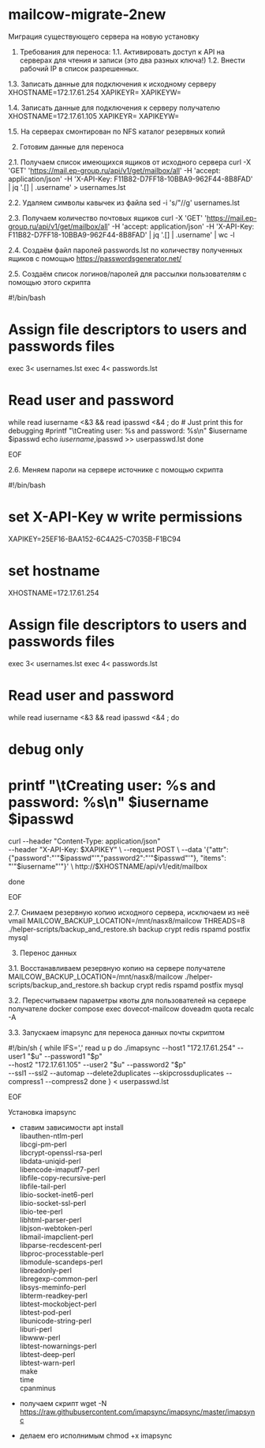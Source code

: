 # mailcow-migrate-2new
Миграция существующего сервера на новую установку

1. Требования для переноса:
1.1. Активировать доступ к API на серверах для чтения и записи (это два разных ключа!)
1.2. Внести рабочий IP в список разрешенных. 

1.3. Записать данные для подключения к исходному серверу
XHOSTNAME=172.17.61.254
XAPIKEYR=
XAPIKEYW= 

1.4. Записать данные для подключения к серверу получателю
XHOSTNAME=172.17.61.105
XAPIKEYR=
XAPIKEYW= 

1.5. На серверах смонтирован по NFS каталог резервных копий

2. Готовим данные для переноса

2.1. Получаем список имеющихся ящиков от исходного сервера
curl -X 'GET' 'https://mail.ep-group.ru/api/v1/get/mailbox/all' -H 'accept: application/json' -H 'X-API-Key: F11B82-D7FF18-10BBA9-962F44-8B8FAD' | jq '.[] | .username' > usernames.lst

2.2. Удаляем символы кавычек из файла
sed -i 's/"//g' usernames.lst

2.3. Получаем количество почтовых ящиков
curl -X 'GET' 'https://mail.ep-group.ru/api/v1/get/mailbox/all' -H 'accept: application/json' -H 'X-API-Key: F11B82-D7FF18-10BBA9-962F44-8B8FAD' | jq '.[] | .username' | wc -l

2.4. Создаём файл паролей passwords.lst по количеству полученных ящиков с помощью https://passwordsgenerator.net/

2.5. Создаём список логинов/паролей для рассылки пользователям с помощью этого скрипта

#!/bin/bash

# Assign file descriptors to users and passwords files
exec 3< usernames.lst
exec 4< passwords.lst

# Read user and password
while read iusername <&3 && read ipasswd <&4 ; do
    # Just print this for debugging
    #printf "\tCreating user: %s and password: %s\n" $iusername $ipasswd
    echo $iusername,$ipasswd >> userpasswd.lst
done

EOF

2.6. Меняем пароли на сервере источнике с помощью скрипта

#!/bin/bash

# set X-API-Key w write permissions
XAPIKEY=25EF16-BAA152-6C4A25-C7035B-F1BC94
# set hostname
XHOSTNAME=172.17.61.254

# Assign file descriptors to users and passwords files
exec 3< usernames.lst
exec 4< passwords.lst

# Read user and password
while read iusername <&3 && read ipasswd <&4 ; do

# debug only
# printf "\tCreating user: %s and password: %s\n" $iusername $ipasswd

curl --header "Content-Type: application/json" \
  --header "X-API-Key: $XAPIKEY" \
  --request POST \
  --data '{"attr": {"password":"'"$ipasswd"'","password2":"'"$ipasswd"'"}, "items": "'"$iusername"'"}' \
  http://$XHOSTNAME/api/v1/edit/mailbox

done

EOF

2.7. Снимаем резервную копию исходного сервера, исключаем из неё vmail
MAILCOW_BACKUP_LOCATION=/mnt/nasx8/mailcow THREADS=8 ./helper-scripts/backup_and_restore.sh backup crypt redis rspamd postfix mysql

3. Перенос данных

3.1. Восстанавливаем резервную копию на сервере получателе
MAILCOW_BACKUP_LOCATION=/mnt/nasx8/mailcow ./helper-scripts/backup_and_restore.sh backup crypt redis rspamd postfix mysql

3.2. Пересчитываем параметры квоты для пользователей на сервере получателе
docker compose exec dovecot-mailcow doveadm quota recalc -A

3.3. Запускаем imapsync для переноса данных почты скриптом

#!/bin/sh
{ while IFS=',' read u p 
    do 
        ./imapsync --host1 "172.17.61.254" --user1 "$u" --password1 "$p" \
                 --host2 "172.17.61.105" --user2 "$u" --password2 "$p" \
                 --ssl1 --ssl2 --automap --delete2duplicates --skipcrossduplicates --compress1 --compress2
    done 
} < userpasswd.lst

EOF


Установка imapsync

* ставим зависимости
apt install \
 libauthen-ntlm-perl \
 libcgi-pm-perl \
 libcrypt-openssl-rsa-perl \
 libdata-uniqid-perl \
 libencode-imaputf7-perl \
 libfile-copy-recursive-perl \
 libfile-tail-perl \
 libio-socket-inet6-perl \
 libio-socket-ssl-perl \
 libio-tee-perl \
 libhtml-parser-perl \
 libjson-webtoken-perl \
 libmail-imapclient-perl \
 libparse-recdescent-perl \
 libproc-processtable-perl \
 libmodule-scandeps-perl \
 libreadonly-perl \
 libregexp-common-perl \
 libsys-meminfo-perl \
 libterm-readkey-perl \
 libtest-mockobject-perl \
 libtest-pod-perl \
 libunicode-string-perl \
 liburi-perl \
 libwww-perl \
 libtest-nowarnings-perl \
 libtest-deep-perl \
 libtest-warn-perl \
 make \
 time \
 cpanminus

* получаем скрипт
wget -N https://raw.githubusercontent.com/imapsync/imapsync/master/imapsync

* делаем его исполнимым
chmod +x imapsync
